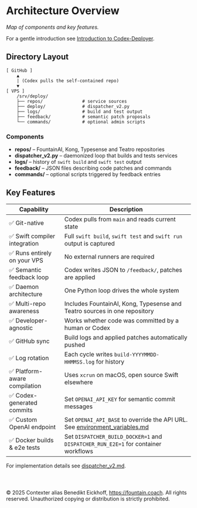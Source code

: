 # Architecture Overview

*Map of components and key features.*

For a gentle introduction see [Introduction to Codex-Deployer](introduction.md).

## Directory Layout

```text
[ GitHub ]
    ▲
    | (Codex pulls the self-contained repo)
    ▼
[ VPS ]
    /srv/deploy/
    ├── repos/               # service sources
    ├── deploy/              # dispatcher_v2.py
    ├── logs/                # build and test output
    ├── feedback/            # semantic patch proposals
    └── commands/            # optional admin scripts
```

### Components
- **repos/** – FountainAI, Kong, Typesense and Teatro repositories
- **dispatcher_v2.py** – daemonized loop that builds and tests services
- **logs/** – history of `swift build` and `swift test` output
- **feedback/** – JSON files describing code patches and commands
- **commands/** – optional scripts triggered by feedback entries

## Key Features


| Capability | Description |
|------------|-------------|
| ✅ Git-native | Codex pulls from `main` and reads current state |
| ✅ Swift compiler integration | Full `swift build`, `swift test` and `swift run` output is captured |
| ✅ Runs entirely on your VPS | No external runners are required |
| ✅ Semantic feedback loop | Codex writes JSON to `/feedback/`, patches are applied |
| ✅ Daemon architecture | One Python loop drives the whole system |
| ✅ Multi-repo awareness | Includes FountainAI, Kong, Typesense and Teatro sources in one repository |
| ✅ Developer-agnostic | Works whether code was committed by a human or Codex |
| ✅ GitHub sync | Build logs and applied patches automatically pushed |
| ✅ Log rotation | Each cycle writes `build-YYYYMMDD-HHMMSS.log` for history |
| ✅ Platform-aware compilation | Uses `xcrun` on macOS, open source Swift elsewhere |
| ✅ Codex-generated commits | Set `OPENAI_API_KEY` for semantic commit messages |
| ✅ Custom OpenAI endpoint | Set `OPENAI_API_BASE` to override the API URL. See [environment_variables.md](../environment_variables.md) |
| ✅ Docker builds & e2e tests | Set `DISPATCHER_BUILD_DOCKER=1` and `DISPATCHER_RUN_E2E=1` for container workflows |

For implementation details see [dispatcher_v2.md](../dispatcher_v2.md).


```



```
© 2025 Contexter alias Benedikt Eickhoff, https://fountain.coach. All rights reserved.
Unauthorized copying or distribution is strictly prohibited.
```
